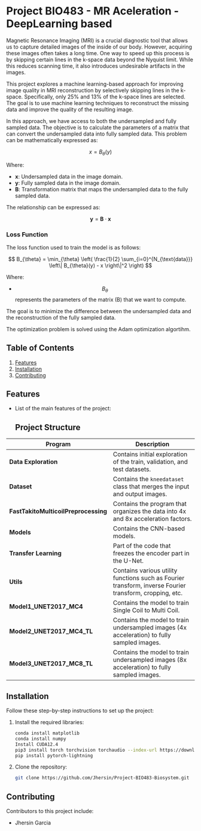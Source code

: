 # Project BIO483 - MR Aceleration - DeepLearning based

Magnetic Resonance Imaging (MRI) is a crucial diagnostic tool that allows us to capture detailed images of the inside of our body. However, acquiring these images often takes a long time. One way to speed up this process is by skipping certain lines in the k-space data beyond the Nyquist limit. While this reduces scanning time, it also introduces undesirable artifacts in the images.  

This project explores a machine learning-based approach for improving image quality in MRI reconstruction by selectively skipping lines in the k-space. Specifically, only 25% and 13% of the k-space lines are selected. The goal is to use machine learning techniques to reconstruct the missing data and improve the quality of the resulting image.

In this approach, we have access to both the undersampled and fully sampled data. The objective is to calculate the parameters of a matrix that can convert the undersampled data into fully sampled data. This problem can be mathematically expressed as:

$$
x = B_{\theta}(y)
$$

Where:  
- **x**: Undersampled data in the image domain.
- **y**: Fully sampled data in the image domain.
- **B**: Transformation matrix that maps the undersampled data to the fully sampled data.

The relationship can be expressed as:

$$
\mathbf{y} = \mathbf{B} \cdot \mathbf{x}
$$


### Loss Function

The loss function used to train the model is as follows:

$$
B_{\theta} = \min_{\theta} \left( \frac{1}{2} \sum_{i=0}^{N_{\text{data}}} \left\| B_{\theta}(y) - x \right\|^2 \right)
$$

Where:  
- $$B_{\theta}$$ represents the parameters of the matrix \(B\) that we want to compute.  

The goal is to minimize the difference between the undersampled data and the reconstruction of the fully sampled data.

The optimization problem is solved using the Adam optimization algortihm.


## Table of Contents
1. [Features](#features)
2. [Installation](#installation)
3. [Contributing](#contributing)

## Features
- List of the main features of the project:

  ## Project Structure

| **Program**                        | **Description**                                                                 |
|------------------------------------|---------------------------------------------------------------------------------|
| **Data Exploration**               | Contains initial exploration of the train, validation, and test datasets.       |
| **Dataset**                        | Contains the `kneedataset` class that merges the input and output images.       |
| **FastTakitoMulticoilPreprocessing** | Contains the program that organizes the data into 4x and 8x acceleration factors. |
| **Models**                         | Contains the CNN-based models.                                                  |
| **Transfer Learning**              | Part of the code that freezes the encoder part in the U-Net.                    |
| **Utils**                          | Contains various utility functions such as Fourier transform, inverse Fourier transform, cropping, etc. |
| **Model1_UNET2017_MC4**            | Contains the model to train Single Coil to Multi Coil.                          |
| **Model2_UNET2017_MC4_TL**         | Contains the model to train undersampled images (4x acceleration) to fully sampled images. |
| **Model3_UNET2017_MC8_TL**         | Contains the model to train undersampled images (8x acceleration) to fully sampled images. |


## Installation
Follow these step-by-step instructions to set up the project:

1. Install the required libraries:
   ```bash   
   conda install matplotlib
   conda install numpy
   Install CUDA12.4
   pip3 install torch torchvision torchaudio --index-url https://download.pytorch.org/whl/cu124
   pip install pytorch-lightning
   ```

2. Clone the repository:
   ```bash
   git clone https://github.com/Jhersin/Project-BIO483-Biosystem.git
   ```

## Contributing
Contributors to this project include:
- Jhersin Garcia
